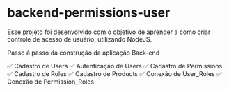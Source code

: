 # backend-permissions-user

Esse projeto foi desenvolvido com o objetivo de aprender a como criar controle de acesso de usuário, utilizando NodeJS.

Passo à passo da construção da aplicação Back-end

✅ Cadastro de Users 
✅ Autenticação de Users
✅ Cadastro de Permissions
✅ Cadastro de Roles
✅ Cadastro de Products
✅ Conexão de User_Roles
✅ Conexão de Permission_Roles

